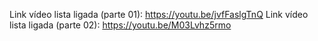 Link vídeo lista ligada (parte 01): https://youtu.be/jvfFaslgTnQ
Link vídeo lista ligada (parte 02): https://youtu.be/M03Lvhz5rmo
